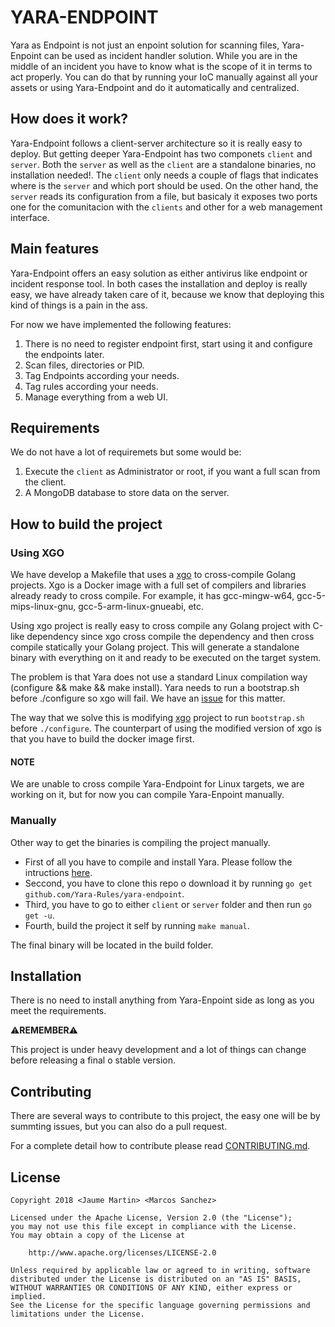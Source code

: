 YARA-ENDPOINT
=============

Yara as Endpoint is not just an enpoint solution for scanning files, Yara-Enpoint can be used as incident handler solution. While you are in the middle of an incident you have to know what is the scope of it in terms to act properly. You can do that by running your IoC manually against all your assets or using Yara-Endpoint and do it automatically and centralized.

## How does it work?
Yara-Endpoint follows a client-server architecture so it is really easy to deploy. But getting deeper Yara-Endpoint has two componets `client` and `server`. Both the `server` as well as the `client` are a standalone binaries, no installation needed!. The `client` only needs a couple of flags that indicates where is the `server` and which port should be used. On the other hand, the `server` reads its configuration from a file, but basicaly it exposes two ports one for the comunitacion with the `clients` and other for a web management interface.

## Main features
Yara-Endpoint offers an easy solution as either antivirus like endpoint or incident response tool. In both cases the installation and deploy is really easy, we have already taken care of it, because we know that deploying this kind of things is a pain in the ass.

For now we have implemented the following features:
1. There is no need to register endpoint first, start using it and configure the endpoints later.
1. Scan files, directories or PID.
1. Tag Endpoints according your needs.
1. Tag rules according your needs.
1. Manage everything from a web UI.

## Requirements
We do not have a lot of requiremets but some would be:
1. Execute the `client` as Administrator or root, if you want a full scan from the client.
1. A MongoDB database to store data on the server.

## How to build the project
### Using XGO
We have develop a Makefile that uses a [xgo](https://github.com/karalabe/xgo) to cross-compile Golang projects. Xgo is a Docker image with a full set of compilers and libraries already ready to cross compile. For example, it has gcc-mingw-w64, gcc-5-mips-linux-gnu, gcc-5-arm-linux-gnueabi, etc.

Using xgo project is really easy to cross compile any Golang project with C-like dependency since xgo cross compile the dependency and then cross compile statically your Golang project. This will generate a standalone binary with everything on it and ready to be executed on the target system.

The problem is that Yara does not use a standard Linux compilation way (configure && make && make install). Yara needs to run a bootstrap.sh before ./configure so xgo will fail. We have an [issue](https://github.com/karalabe/xgo/issues/105) for this matter.

The way that we solve this is modifying [xgo](https://github.com/Xumeiquer/xgo) project to run `bootstrap.sh` before `./configure`. The counterpart of using the modified version of xgo is that you have to build the docker image first.

#### NOTE
We are unable to cross compile Yara-Endpoint for Linux targets, we are working on it, but for now you can compile Yara-Enpoint manually.

### Manually
Other way to get the binaries is compiling the project manually.

* First of all you have to compile and install Yara. Please follow the intructions [here](https://github.com/VirusTotal/yara).
* Seccond, you have to clone this repo o download it by running `go get github.com/Yara-Rules/yara-endpoint`.
* Third, you have to go to either `client` or `server` folder and then run `go get -u`.
* Fourth, build the project it self by running `make manual`.

The final binary will be located in the build folder.

## Installation
There is no need to install anything from Yara-Enpoint side as long as you meet the requirements.

:warning:**REMEMBER**:warning:

This project is under heavy development and a lot of things can change before releasing a final o stable version.

## Contributing
There are several ways to contribute to this project, the easy one will be by summting issues, but you can also do a pull request.

For a complete detail how to contribute please read [CONTRIBUTING.md](CONTRIBUTING.md).

## License
```
Copyright 2018 <Jaume Martin> <Marcos Sanchez>

Licensed under the Apache License, Version 2.0 (the "License");
you may not use this file except in compliance with the License.
You may obtain a copy of the License at

    http://www.apache.org/licenses/LICENSE-2.0

Unless required by applicable law or agreed to in writing, software
distributed under the License is distributed on an "AS IS" BASIS,
WITHOUT WARRANTIES OR CONDITIONS OF ANY KIND, either express or implied.
See the License for the specific language governing permissions and
limitations under the License.
```
